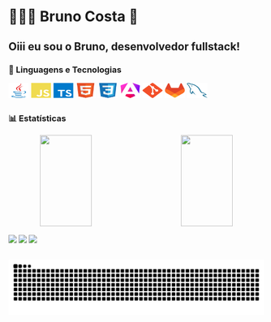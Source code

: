 # 👨🏻‍💻 Bruno Costa 👋

## Oiii eu sou o Bruno, desenvolvedor fullstack!

### 🤖 Linguagens e Tecnologias
<div style="display: inline_block">
  <img align="center" title="Java" alt="Bruno-Java" height="30" width="40" src="https://raw.githubusercontent.com/devicons/devicon/master/icons/java/java-original.svg">
  <img align="center" title="JavaScript" alt="Bruno-Js" height="30" width="40" src="https://raw.githubusercontent.com/devicons/devicon/master/icons/javascript/javascript-plain.svg">
  <img align="center" title="TypeScript" alt="Bruno-Ts" height="30" width="40" src="https://raw.githubusercontent.com/devicons/devicon/master/icons/typescript/typescript-plain.svg">
  <img align="center" title="HTML" alt="Bruno-HTML" height="30" width="40" src="https://raw.githubusercontent.com/devicons/devicon/master/icons/html5/html5-original.svg">
  <img align="center" title="CSS" alt="Bruno-CSS" height="30" width="40" src="https://raw.githubusercontent.com/devicons/devicon/master/icons/css3/css3-original.svg">
  <img align="center" title="Angular" alt="Bruno-Angular" height="30" width="40" src="https://raw.githubusercontent.com/devicons/devicon/master/icons/angular/angular-original.svg">
  <img align="center" title="Git" alt="Bruno-Git" height="30" width="40" src="https://raw.githubusercontent.com/devicons/devicon/master/icons/git/git-original.svg">
  <img align="center" title="GitLab" alt="Bruno-GitLab" height="30" width="40" src="https://raw.githubusercontent.com/devicons/devicon/master/icons/gitlab/gitlab-original.svg">
  <img align="center" title="MySQL" alt="Bruno-MySQL" height="30" width="40" src="https://raw.githubusercontent.com/devicons/devicon/master/icons/mysql/mysql-original.svg">          
</div>

##
### 📊 Estatísticas
<div style="display: inline_block">
  <a href="https://github.com/brcostalop" style="text-align: center;display: flex;align-items: center;">
  <img height="180em" width="45%" src="https://github-readme-stats.vercel.app/api?username=brcostalop&show_icons=true&theme=tokyonight&include_all_commits=true&count_private=true" style="margin-right: 10%;"/>
  <img height="180em" width="45%" src="https://github-readme-stats.vercel.app/api/top-langs/?username=brcostalop&count_private=true&layout=compact&theme=tokyonight"/>
</div>

<div style="display: inline_block"><br>
  <a href="https://instagram.com/bclopes008" target="_blank"><img src="https://img.shields.io/badge/-Instagram-%23E4405F?style=for-the-badge&logo=instagram&logoColor=white" target="_blank"></a>
 	<a href = "mailto:bclopes008@gmail.com"><img src="https://img.shields.io/badge/-Gmail-%23333?style=for-the-badge&logo=gmail&logoColor=white" target="_blank"></a>
  <a href="https://www.linkedin.com/in/brcostalop" target="_blank"><img src="https://img.shields.io/badge/-LinkedIn-%230077B5?style=for-the-badge&logo=linkedin&logoColor=white" target="_blank"></a> 
</div>

##

<div>
  <picture>
    <source media="(prefers-color-scheme: dark)" srcset="https://raw.githubusercontent.com/brcostalop/brcostalop/output/github-contribution-grid-snake-dark.svg">
    <source media="(prefers-color-scheme: light)" srcset="https://raw.githubusercontent.com/brcostalop/brcostalop/output/github-contribution-grid-snake.svg">
    <img alt="github contribution grid snake animation" src="https://raw.githubusercontent.com/brcostalop/brcostalop/output/github-contribution-grid-snake.svg">
  </picture>
</div>
